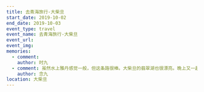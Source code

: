 ```yaml
---
title: 去青海旅行-大柴旦
start_date: 2019-10-02
end_date: 2019-10-03
event_type: travel
event_name: 去青海旅行-大柴旦
event_url: 
event_img: 
memories:
  - comment: 
    author: 时九
  - comment: 虽然水上雅丹感觉一般，但这条路很棒。大柴旦的翡翠湖也很漂亮。晚上又一起去了医院。
    author: 念九
location: 大柴旦
---
```

